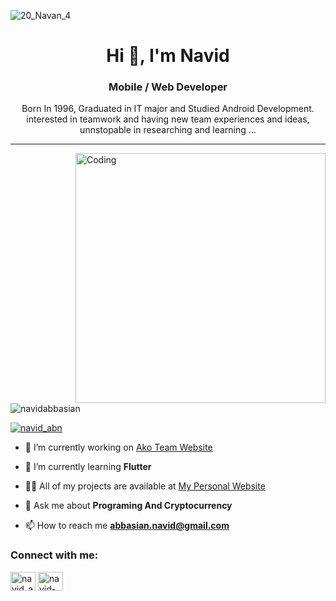 ![20_Navan_4](https://user-images.githubusercontent.com/51839181/212539538-9c332967-479f-4cb8-bf4b-aa3b62bdb452.jpg)



<h1 align="center">Hi 👋, I'm Navid</h1>
<h3 align="center">Mobile / Web Developer</h3>
<p align="center">Born In 1996, Graduated in IT major and Studied Android Development. interested in teamwork and having new team experiences and ideas,
unnstopable in researching and learning ... </p>

---


<img align="right" alt="Coding" width="400" src="https://user-images.githubusercontent.com/51839181/185767009-04421265-3c0d-48e5-bb5c-d11c8b14bd7d.gif">





<p align="left"> <img src="https://komarev.com/ghpvc/?username=navidabbasian&label=Profile%20views&color=0e75b6&style=flat" alt="navidabbasian" /> </p>

<p align="left"> <a href="https://twitter.com/navid_abn" target="blank"><img src="https://img.shields.io/twitter/follow/navid_abn?logo=twitter&style=for-the-badge" alt="navid_abn" /></a> </p>

- 🔭 I’m currently working on [Ako Team Website](https://github.com/navidAbbasian)

- 🌱 I’m currently learning **Flutter**

- 👨‍💻 All of my projects are available at [My Personal Website](https://navidabbasian.github.io/)

- 💬 Ask me about **Programing And Cryptocurrency**

- 📫 How to reach me **abbasian.navid@gmail.com**


<h3 align="left">Connect with me:</h3>
<p align="left">
<a href="https://twitter.com/navid_abn" target="blank"><img align="center" src="https://raw.githubusercontent.com/rahuldkjain/github-profile-readme-generator/master/src/images/icons/Social/twitter.svg" alt="navid_abn" height="30" width="40" /></a>
<a href="https://linkedin.com/in/navid-abbasian" target="blank"><img align="center" src="https://raw.githubusercontent.com/rahuldkjain/github-profile-readme-generator/master/src/images/icons/Social/linked-in-alt.svg" alt="navid-abbasian" height="30" width="40" /></a>
</p>

